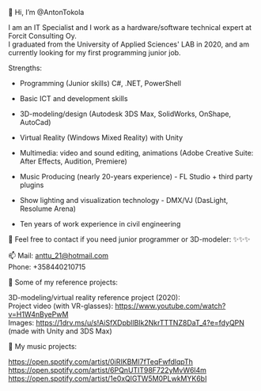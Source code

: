 👋 Hi, I’m @AntonTokola

I am an IT Specialist and I work as a hardware/software technical expert at Forcit Consulting Oy.  
I graduated from the University of Applied Sciences' LAB in 2020, and am currently looking for my first programming junior job.

Strengths:

- Programming (Junior skills) C#, .NET, PowerShell  
- Basic ICT and development skills  
- 3D-modeling/design (Autodesk 3DS Max, SolidWorks, OnShape, AutoCad)  
- Virtual Reality (Windows Mixed Reality) with Unity  

- Multimedia: video and sound editing, animations (Adobe Creative Suite: After Effects, Audition, Premiere)  
- Music Producing (nearly 20-years experience) - FL Studio + third party plugins  
- Show lighting and visualization technology - DMX/VJ (DasLight, Resolume Arena)  
- Ten years of work experience in civil engineering  

💞️ Feel free to contact if you need junior programmer or 3D-modeler: ✨✨✨

📫 Mail: anttu_21@hotmail.com  
Phone: +358440210715


🌱 Some of my reference projects:

3D-modeling/virtual reality reference project (2020):  
Project video (with VR-glasses): https://www.youtube.com/watch?v=H1W4nByePwM  
Images: https://1drv.ms/u/s!AiSfXDpbllBIk2NkrTTTNZ8DaT_4?e=fdyQPN  
(made with Unity and 3DS Max)

👀 My music projects:

https://open.spotify.com/artist/0iRIKBMI7fTeqFwfdlqpTh  
https://open.spotify.com/artist/6PQnUTlT98F722yMvW6l4m  
https://open.spotify.com/artist/1e0xQlGTW5M0PLwkMYK6bI
